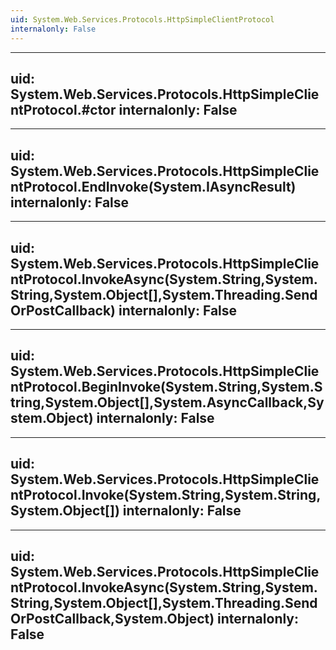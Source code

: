 ```yaml
---
uid: System.Web.Services.Protocols.HttpSimpleClientProtocol
internalonly: False
---
```


---
uid: System.Web.Services.Protocols.HttpSimpleClientProtocol.#ctor
internalonly: False
---

---
uid: System.Web.Services.Protocols.HttpSimpleClientProtocol.EndInvoke(System.IAsyncResult)
internalonly: False
---

---
uid: System.Web.Services.Protocols.HttpSimpleClientProtocol.InvokeAsync(System.String,System.String,System.Object[],System.Threading.SendOrPostCallback)
internalonly: False
---

---
uid: System.Web.Services.Protocols.HttpSimpleClientProtocol.BeginInvoke(System.String,System.String,System.Object[],System.AsyncCallback,System.Object)
internalonly: False
---

---
uid: System.Web.Services.Protocols.HttpSimpleClientProtocol.Invoke(System.String,System.String,System.Object[])
internalonly: False
---

---
uid: System.Web.Services.Protocols.HttpSimpleClientProtocol.InvokeAsync(System.String,System.String,System.Object[],System.Threading.SendOrPostCallback,System.Object)
internalonly: False
---

